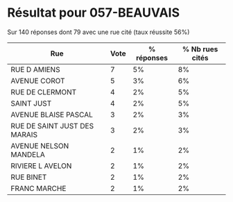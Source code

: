 # Résultat pour 057-BEAUVAIS

Sur 140 réponses dont 79 avec une rue cité (taux réussite 56%)

| Rue | Vote | % réponses | % Nb rues cités|
|-----|------|------------|----------------|
| RUE D AMIENS | 7 | 5% | 8%|
| AVENUE COROT | 5 | 3% | 6%|
| RUE DE CLERMONT | 4 | 2% | 5%|
| SAINT JUST | 4 | 2% | 5%|
| AVENUE BLAISE PASCAL | 3 | 2% | 3%|
| RUE DE SAINT JUST DES MARAIS | 3 | 2% | 3%|
| AVENUE NELSON MANDELA | 2 | 1% | 2%|
| RIVIERE L AVELON | 2 | 1% | 2%|
| RUE BINET | 2 | 1% | 2%|
| FRANC MARCHE | 2 | 1% | 2%|
